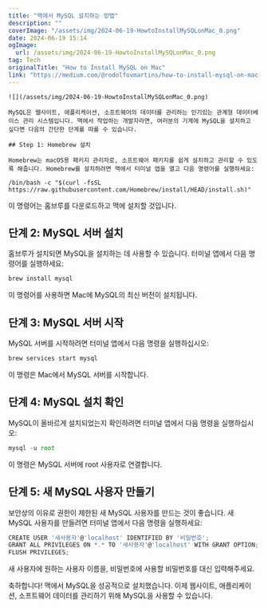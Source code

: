```yaml
---
title: "맥에서 MySQL 설치하는 방법"
description: ""
coverImage: "/assets/img/2024-06-19-HowtoInstallMySQLonMac_0.png"
date: 2024-06-19 15:14
ogImage: 
  url: /assets/img/2024-06-19-HowtoInstallMySQLonMac_0.png
tag: Tech
originalTitle: "How to Install MySQL on Mac"
link: "https://medium.com/@rodolfovmartins/how-to-install-mysql-on-mac-959df86a5319"
---
```



```
![](/assets/img/2024-06-19-HowtoInstallMySQLonMac_0.png)

MySQL은 웹사이트, 애플리케이션, 소프트웨어의 데이터를 관리하는 인기있는 관계형 데이터베이스 관리 시스템입니다. 맥에서 작업하는 개발자라면, 여러분의 기계에 MySQL을 설치하고 싶다면 다음의 간단한 단계를 따를 수 있습니다.

## Step 1: Homebrew 설치

Homebrew는 macOS용 패키지 관리자로, 소프트웨어 패키지를 쉽게 설치하고 관리할 수 있도록 해줍니다. Homebrew를 설치하려면 맥에서 터미널 앱을 열고 다음 명령어를 실행하세요:
```

<div class="content-ad"></div>

```
/bin/bash -c "$(curl -fsSL https://raw.githubusercontent.com/Homebrew/install/HEAD/install.sh)"
```

이 명령어는 홈브루를 다운로드하고 맥에 설치할 것입니다.

## 단계 2: MySQL 서버 설치

홈브루가 설치되면 MySQL을 설치하는 데 사용할 수 있습니다. 터미널 앱에서 다음 명령어를 실행하세요:

<div class="content-ad"></div>

```js
brew install mysql
```

이 명령어를 사용하면 Mac에 MySQL의 최신 버전이 설치됩니다.

## 단계 3: MySQL 서버 시작

MySQL 서버를 시작하려면 터미널 앱에서 다음 명령을 실행하십시오:

<div class="content-ad"></div>

```js
brew services start mysql
```

이 명령은 Mac에서 MySQL 서버를 시작합니다.

## 단계 4: MySQL 설치 확인

MySQL이 올바르게 설치되었는지 확인하려면 터미널 앱에서 다음 명령을 실행하십시오:

<div class="content-ad"></div>

```js
mysql -u root
```

이 명령은 MySQL 서버에 root 사용자로 연결합니다.

## 단계 5: 새 MySQL 사용자 만들기

보안상의 이유로 권한이 제한된 새 MySQL 사용자를 만드는 것이 좋습니다. 새 MySQL 사용자를 만들려면 터미널 앱에서 다음 명령을 실행하세요:

<div class="content-ad"></div>

```js
CREATE USER '새사용자'@'localhost' IDENTIFIED BY '비밀번호';
GRANT ALL PRIVILEGES ON *.* TO '새사용자'@'localhost' WITH GRANT OPTION;
FLUSH PRIVILEGES;
```

새 사용자에 원하는 사용자 이름을, 비밀번호에 사용할 비밀번호를 대신 입력해주세요.

축하합니다! 맥에서 MySQL을 성공적으로 설치했습니다. 이제 웹사이트, 애플리케이션, 소프트웨어 데이터를 관리하기 위해 MySQL을 사용할 수 있습니다.